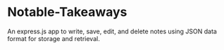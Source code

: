 # Notable-Takeaways
An express.js app to write, save, edit, and delete notes using JSON data format for storage and retrieval. 
